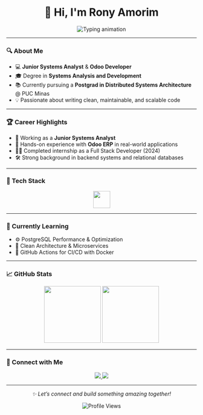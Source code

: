<h1 align="center">👋 Hi, I'm Rony Amorim</h1>

<p align="center">
  <img src="https://readme-typing-svg.demolab.com?font=Fira+Code&weight=500&size=24&pause=1000&color=00F7F1&center=true&vCenter=true&width=900&lines=Junior+Systems+Analyst+%7C+Odoo+Developer;Clean+Code+Enthusiast+%F0%9F%93%96;Always+Learning+%F0%9F%93%9A+and+Building+%F0%9F%9A%80;Back-end+Focused+%7C+Tech+Lover+%F0%9F%92%BB" alt="Typing animation" />
</p>

---

### 🔍 About Me

- 💻 **Junior Systems Analyst** & **Odoo Developer**
- 🎓 Degree in **Systems Analysis and Development**
- 📚 Currently pursuing a **Postgrad in Distributed Systems Architecture** @ PUC Minas
- 💡 Passionate about writing clean, maintainable, and scalable code

---

### 🏆 Career Highlights

- 🏢 Working as a **Junior Systems Analyst**
- 🔧 Hands-on experience with **Odoo ERP** in real-world applications
- 👨‍💻 Completed internship as a Full Stack Developer (2024)
- 🛠️ Strong background in backend systems and relational databases

---

### 🚀 Tech Stack

<div align="center">
  <img src="https://skillicons.dev/icons?i=python,java,javascript,kotlin,c,angular,postgres,mysql,docker,git" height="45" />
</div>

---

### 🌱 Currently Learning

- ⚙️ PostgreSQL Performance & Optimization
- 🧱 Clean Architecture & Microservices
- 🔄 GitHub Actions for CI/CD with Docker

---

### 📈 GitHub Stats

<div align="center">
  <img src="https://github-readme-stats.vercel.app/api?username=RonyAmorim&show_icons=true&theme=vue-dark&count_private=true&include_all_commits=true&hide_border=false" height="150" />
  <img src="https://github-readme-stats.vercel.app/api/top-langs?username=RonyAmorim&layout=compact&theme=vue-dark&langs_count=6&hide_border=false" height="150" />
</div>

---

### 🔗 Connect with Me

<div align="center">
  <a href="https://www.linkedin.com/in/ronyamorim/" target="_blank">
    <img src="https://img.shields.io/badge/LinkedIn-%230077B5.svg?&style=for-the-badge&logo=linkedin&logoColor=white" />
  </a>
  <a href="https://www.instagram.com/rony__amorim" target="_blank">
    <img src="https://img.shields.io/badge/Instagram-%23E4405F.svg?&style=for-the-badge&logo=instagram&logoColor=white" />
  </a>
</div>

---

<p align="center"><em>✨ Let’s connect and build something amazing together!</em></p>

<p align="center">
  <img src="https://komarev.com/ghpvc/?username=RonyAmorim&style=flat-square&color=lightgrey" alt="Profile Views" />
</p>

